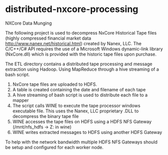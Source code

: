 # distributed-nxcore-processing
NXCore Data Munging

The following project is used to decompress NxCore Historical Tape files (highly compressed financial market data http://www.nanex.net/historical.html) created by Nanex, LLC. The C/C++/C# API requires the use of a Microsoft Windows dynamic-link library (NxCore.dll) which is provided with the historic tape files upon purchase.


The ETL directory contains a distributed tape processing and message extraction using Hadoop. Using MapReduce through a hive streaming of a bash script.
1. NxCore tape files are uploaded to HDFS.
2. A table is created containing the date and filename of each tape
2. A hive streaming of bash script is used to distribute each file to a mapper
3. The script calls WINE to execute the tape processor windows executable file. This uses the Nanex, LLC proprietary .DLL to decompress the binary tape file
4. WINE accesses the tape files on HDFS using a HDFS NFS Gateway (/mnt/nfs_hdfs -> Z: in wine)
5. WINE writes extracted messages to HDFS using another HDFS Gateway

To help with the network bandwidth multiple HDFS NFS Gateways should be setup and configured for each worker node.
